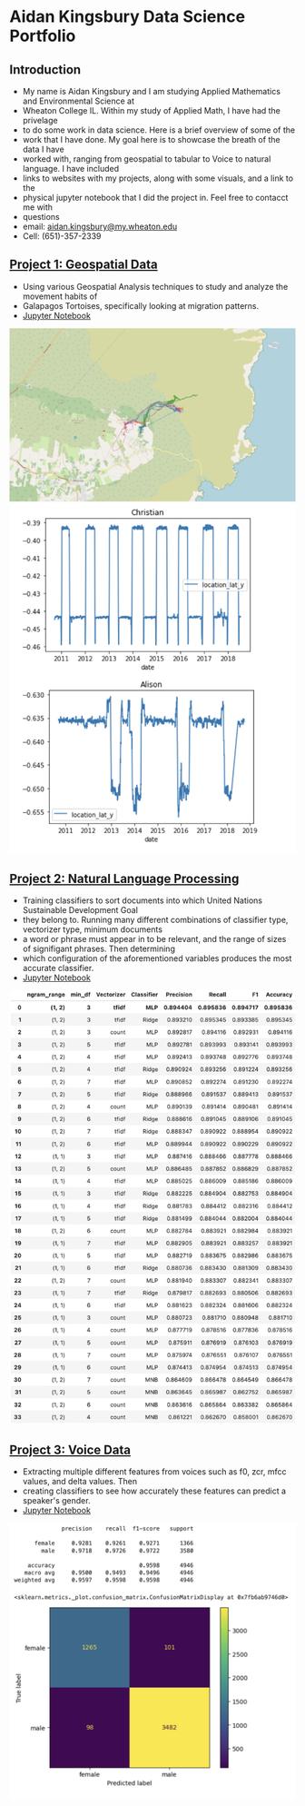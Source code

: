 # Aidan Kingsbury Data Science Portfolio
## Introduction
* My name is Aidan Kingsbury and I am studying Applied Mathematics and Environmental Science at
* Wheaton College IL. Within my study of Applied Math, I have had the privelage
* to do some work in data science. Here is a brief overview of some of the 
* work that I have done. My goal here is to showcase the breath of the data I have
* worked with, ranging from geospatial to tabular to Voice to natural language. I have included
* links to websites with my projects, along with some visuals, and a link to the 
* physical jupyter notebook that I did the project in. Feel free to contacct me with
* questions 
* email: aidan.kingsbury@my.wheaton.edu
* Cell: (651)-357-2339


## [Project 1: Geospatial Data](https://Akingz123.github.io/Portfolio/Project_02.html)
* Using various Geospatial Analysis techniques to study and analyze the movement habits of
* Galapagos Tortoises, specifically looking at migration patterns.
* [Jupyter Notebook](https://github.com/Akingz123/Portfolio/blob/main/Project_02.ipynb)

![](/Tortoise_map.png)
![](/Lat_graph.png)

## [Project 2: Natural Language Processing](https://Akingz123.github.io/Portfolio/Project_03.html)
* Training classifiers to sort documents into which United Nations Sustainable Development Goal
* they belong to. Running many different combinations of classifier type, vectorizer type, minimum documents
* a word or phrase must appear in to be relevant, and the range of sizes of signifigant phrases. Then determining
* which configuration of the aforementioned variables produces the most accurate classifier.
* [Jupyter Notebook](/Project_03.ipynb)

![](/nlp_output.png)

## [Project 3: Voice Data](https://Akingz123.github.io/Portfolio/HW_09.html)
* Extracting multiple different features from voices such as f0, zcr, mfcc values, and delta values. Then
* creating classifiers to see how accurately these features can predict a speaker's gender.
* [Jupyter Notebook](https://github.com/Akingz123/Portfolio/blob/main/Project_02.ipynb)

![](/classifier_table.png)
